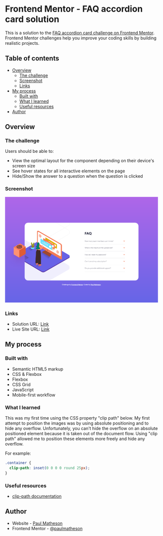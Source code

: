 # Frontend Mentor - FAQ accordion card solution

This is a solution to the [FAQ accordion card challenge on Frontend Mentor](https://www.frontendmentor.io/challenges/faq-accordion-card-XlyjD0Oam). Frontend Mentor challenges help you improve your coding skills by building realistic projects. 

## Table of contents

- [Overview](#overview)
  - [The challenge](#the-challenge)
  - [Screenshot](#screenshot)
  - [Links](#links)
- [My process](#my-process)
  - [Built with](#built-with)
  - [What I learned](#what-i-learned)
  - [Useful resources](#useful-resources)
- [Author](#author)

## Overview

### The challenge

Users should be able to:

- View the optimal layout for the component depending on their device's screen size
- See hover states for all interactive elements on the page
- Hide/Show the answer to a question when the question is clicked

### Screenshot

![](images/Screenshot.png)

### Links

- Solution URL: [Link](https://github.com/paulmatheson/frontend-mentor/tree/main/faq-accordion-card-main)
- Live Site URL: [Link](https://amazing-rugelach-710d57.netlify.app/)

## My process

### Built with

- Semantic HTML5 markup
- CSS & Flexbox
- Flexbox
- CSS Grid
- JavaScript
- Mobile-first workflow

### What I learned

This was my first time using the CSS property "clip path" below. My first attempt to position the images was by using absolute positioning and to hide any overflow. Unfortunately, you can't hide the overflow on an absolute positioned element because it is taken out of the document flow. Using "clip path" allowed me to position these elements more freely and hide any overflow.

For example:

```css
.container {
  clip-path: inset(0 0 0 0 round 25px);
}
```

### Useful resources

- [clip-path documentation](https://developer.mozilla.org/en-US/docs/Web/CSS/clip-path) 

## Author

- Website - [Paul Matheson](https://www.paulmatheson.net)
- Frontend Mentor - [@paulmatheson](https://www.frontendmentor.io/profile/paulmatheson)

